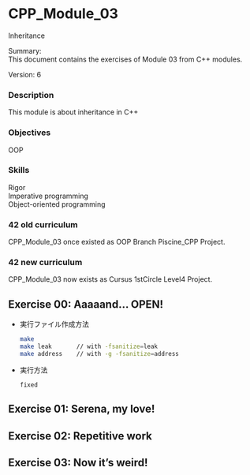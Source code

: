 # CPP_Module_03


Inheritance  

Summary:  
This document contains the exercises of Module 03 from C++ modules.  

Version: 6  

### Description

This module is about inheritance in C++  

### Objectives

OOP  

### Skills

Rigor  
Imperative programming  
Object-oriented programming  

### 42 old curriculum

CPP_Module_03 once existed as OOP Branch Piscine_CPP Project.  

### 42 new curriculum

CPP_Module_03 now exists as Cursus 1stCircle Level4 Project.  


## Exercise 00: Aaaaand... OPEN!

- 実行ファイル作成方法
	```sh
	make
	make leak		// with -fsanitize=leak
	make address	// with -g -fsanitize=address
	```
- 実行方法
	```
	fixed
	```



## Exercise 01: Serena, my love!




## Exercise 02: Repetitive work



## Exercise 03: Now it’s weird!



